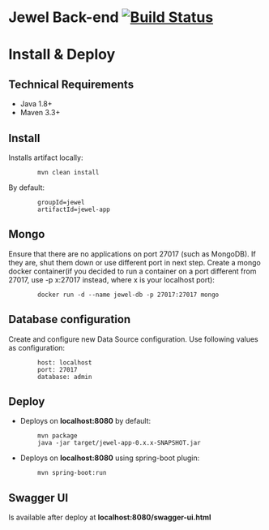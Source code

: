 # Jewel Back-end [![Build Status](https://travis-ci.com/ooow/jewel-b.svg?token=9FACddwEUzmJsZDJqVky&branch=master)](https://travis-ci.com/ooow/jewel-b)

# Install & Deploy
## Technical Requirements
- Java 1.8+
- Maven 3.3+
## Install
Installs artifact locally:
```
        mvn clean install
```
By default:
```
        groupId=jewel
        artifactId=jewel-app
```
## Mongo
Ensure that there are no applications on port 27017 (such as MongoDB). If they are, shut them down or use different port in next step.
Create a mongo docker container(if you decided to run a container on a port different from 27017, use -p x:27017 instead, where x is your localhost port):
```
        docker run -d --name jewel-db -p 27017:27017 mongo
```
## Database configuration
Create and configure new Data Source configuration.
Use following values as configuration:
```
        host: localhost
        port: 27017
        database: admin
```
## Deploy
- Deploys on **localhost:8080** by default:
```
        mvn package
        java -jar target/jewel-app-0.x.x-SNAPSHOT.jar
```
- Deploys on **localhost:8080** using spring-boot plugin:
```
        mvn spring-boot:run
```
## Swagger UI
Is available after deploy at **localhost:8080/swagger-ui.html**
